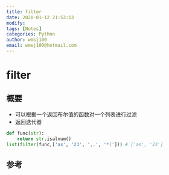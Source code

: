 ```yaml
---
title: filter
date: 2020-01-12 21:53:13
modify: 
tags: [Notes]
categories: Python
author: wmsj100
email: wmsj100@hotmail.com
---
```


# filter

## 概要

- 可以根据一个返回布尔值的函数对一个列表进行过滤
- 返回迭代器
```python
def func(str):
	return str.isalnum()
list(filter(func,['as', '23', ',.', '*('])) # ['as', '23']
```

## 参考

